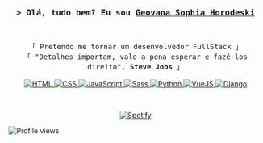 <!-- https://github.com/ShahriarShafin/ -->
<!-- April 15, 2021 -->
<!-- LEAVE A STAR, IF YOU LIKE IT ! -->

<!-- Intro  -->
<h3 align="center">
        <samp>&gt; Olá, tudo bem? Eu sou
                <b><a target="_blank" href="https://github.com/horodeski/">Geovana Sophia Horodeski</a></b>
        </samp>
</h3>
<br>

<p align="center">
        <!-- Organisation  -->
        <samp>
                「 Pretendo me tornar um desenvolvedor FullStack 」
                <br>
                「 "Detalhes importam, vale a pena esperar e fazê-los direito", <b>Steve Jobs</b> 」
                <br>
                <br>
        </samp>
        <!-- Programming Languages -->
        <!-- HTML -->
        <a href="https://github.com/horodeski?tab=repositories" target="_blank"><img alt="HTML"
                        src="https://img.shields.io/badge/-HTML-E34F26?style=flat-square&logo=HTML5&logoColor=white">
        </a>
        <!-- CSS  -->
        <a href="https://github.com/horodeski?tab=repositories" target="_blank"><img alt="CSS"
                        src="https://img.shields.io/badge/-CSS-1572B6?style=flat-square&logo=CSS3&logoColor=white">
        </a>
        <!-- JavaScript -->
        <a href="https://github.com/horodeski?tab=repositories" target="_blank"><img alt="JavaScript"
                        src="https://img.shields.io/badge/-JavaScript-F7DF1E?style=flat-square&logo=JavaScript&logoColor=white">
        </a>
        <a href="https://github.com/horodeski?tab=repositories" target="_blank"><img alt="Sass"
                        src="https://img.shields.io/badge/-SASS-FF1493?style=flat-square&logo=sass&logoColor=white">
        </a>
        <!-- Python -->
        <a href="https://github.com/horodeski?tab=repositories" target="_blank"><img alt="Python"
                        src="https://img.shields.io/badge/-Python-3776AB?style=flat-square&logo=Python&logoColor=white">
        <!-- VueJS -->
        <a href="https://github.com/horodeski?tab=repositories" target="_blank"><img alt="VueJS"
                        src="https://img.shields.io/badge/-VueJS-40b684?logo=vue.js&logoColor=white&style=flat-square">
        <!-- Django -->
        <a href="https://github.com/ShahriarShafin?tab=horodeski" target="_blank"><img alt="Django"
                        src="https://img.shields.io/badge/-Django-0e3f2e?style=flat-square&logo=Django&logoColor=white">
        </a> 
                

</p>  
<!--              
<details align="center">
    <summary><samp>&#9776; Ver Mais</samp></summary>
    <p align="center">
        <br>
        <img alt="horodeski's GitHub Stats"
                src="https://github-readme-stats.vercel.app/api?username=horodeski&show_icons=true&theme=dark" />
        <br>
        <p>Me encontre em</p>
        <a href="geovana.horodeski06@gmail.com" target="_blank"><img alt="Gmail"
                src="https://img.shields.io/badge/-Gmail-EA4335?style=flat-square&logo=Gmail&logoColor=white">
        </a>
        <a href="https://twitter.com/_horodeski" target="_blank"><img alt="Twitter"
                src="https://img.shields.io/badge/-Twitter-1877F2?style=flat-square&logo=Twitter&logoColor=white">
        </a>
    </p>
</details>
 -->
                
&nbsp;<div align="center">
          [![Spotify](https://novatorem-37uazhi5j-horodeski.vercel.app/api/spotify?background_color=0d1117&border_color=ffffff)](https://open.spotify.com/user/31uegcan2vglrpd5sthhlnuw6ene)
</div>

![Profile views](https://gpvc.arturio.dev/horodeski?v=3)
